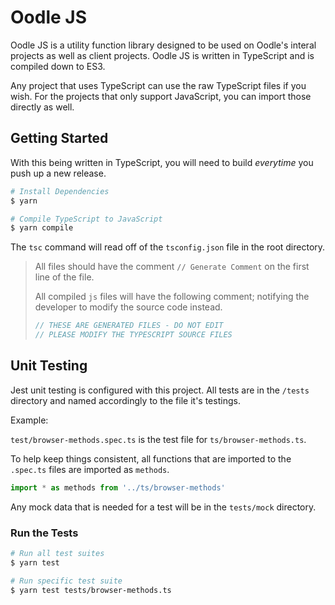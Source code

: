 # Oodle JS

Oodle JS is a utility function library designed to be used on Oodle's interal projects as well as client projects. Oodle JS is written in TypeScript and is compiled down to ES3.

Any project that uses TypeScript can use the raw TypeScript files if you wish. For the projects that only support JavaScript, you can import those directly as well.

## Getting Started

With this being written in TypeScript, you will need to build _everytime_ you push up a new release.

```bash
# Install Dependencies
$ yarn

# Compile TypeScript to JavaScript
$ yarn compile
```

The `tsc` command will read off of the `tsconfig.json` file in the root directory.

> All files should have the comment `// Generate Comment` on the first line of the file. 
> 
> All compiled `js` files will have the following comment; notifying the developer to modify the source code instead.
>
> ```js
> // THESE ARE GENERATED FILES - DO NOT EDIT 
> // PLEASE MODIFY THE TYPESCRIPT SOURCE FILES
> ```

## Unit Testing

Jest unit testing is configured with this project. All tests are in the `/tests` directory and named accordingly to the file it's testings.

Example:

`test/browser-methods.spec.ts` is the test file for `ts/browser-methods.ts`.

To help keep things consistent, all functions that are imported to the `.spec.ts` files are imported as `methods`.

```javascript
import * as methods from '../ts/browser-methods'
```

Any mock data that is needed for a test will be in the `tests/mock` directory.

### Run the Tests

```bash
# Run all test suites
$ yarn test

# Run specific test suite
$ yarn test tests/browser-methods.ts
```